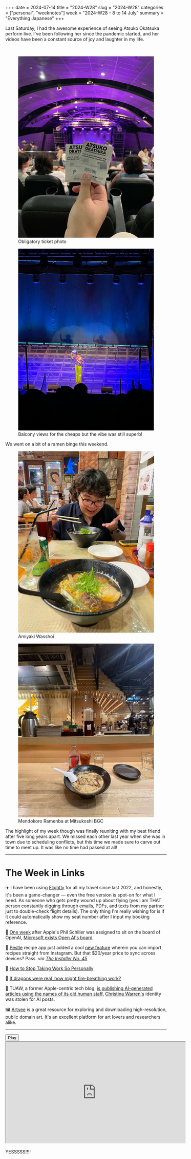 +++
date = 2024-07-14
title = "2024-W28"
slug = "2024-W28"
categories = ["personal", "weeknotes"]
week = "2024-W28 - 8 to 14 July"
summary = "Everything Japanese"
+++

Last Saturday, I had the awesome experience of seeing Atsuko Okatsuka perform live. I've been following her since the pandemic started, and her videos have been a constant source of joy and laughter in my life.

<br>
<div class="container">
  <div class="twocol">
    <figure class="sbs">
<img src="atsuko-tickets.jpg" alt="Picture of tickets" data-action="zoom">
<figcaption>Obligatory ticket photo<br>
</figcaption>
</figure>
  <figure class="sbs">
<img src="atsuko-okatsuka.jpg" alt="Atsuko Okatsuka balcony view" data-action="zoom">
<figcaption>Balcony views for the cheaps but the vibe was still superb!<br>
</figcaption>
</div>
</div>

We went on a bit of a ramen binge this weekend.
<br>
<div class="container">
  <div class="twocol">
    <figure class="sbs">
<img src="amiyaki-wasshoi.jpg" alt="Amiyaki Wasshoi Ramen" data-action="zoom">
<figcaption>Amiyaki Wasshoi<br>
</figcaption>
</figure>
  <figure class="sbs">
<img src="mendokoro-ramenba.jpg" alt="Mendokoro Ramenba" data-action="zoom">
<figcaption>Mendokoro Ramenba at Mitsukoshi BGC<br>
</figcaption>
</div>
</div>

The highlight of my week though was finally reuniting with my best friend after five long years apart. We missed each other last year when she was in town due to scheduling conflicts, but this time we made sure to carve out time to meet up. It was like no time had passed at all!

---

# The Week in Links

✈️ I have been using [Flightly](https://apps.apple.com/us/app/flighty-live-flight-tracker/id1358823008) for all my travel since last 2022, and honestly, it's been a game-changer — even the free version is spot-on for what I need. As someone who gets pretty wound up about flying (yes I am THAT person constantly digging through emails, PDFs, and texts from my partner just to double-check flight details). The only thing I'm really wishing for is if it could automatically show my seat number after I input my booking reference.

 [One week](https://krabf.com/weeknotes/weeknotes27/#:~:text=%20Phil%20Schiller%2C%20the%20head%20of%20Apple’s%20App%20Store%20and%20its%20former%20marketing%20chief%2C%20joins%20OpenAI%20boardas%20“observer”.) after Apple's Phil Schiller was assigned to sit on the board of OpenAl, [Microsoft exists Open Al's board](https://www.patentlyapple.com/2024/07/one-week-after-apples-phil-schiller-was-assigned-to-sit-on-the-board-of-openai-microsoft-exists-open-ais-board.html/?ref=krabf.com)

🍱 [Pestle](https://pestlechef.app/?ref=krabf.com) recipe app just added a cool [new feature](https://pestlechef.app/blog/save-recipes-from-instagram/?ref=krabf.com) wherein you can import recipes straight from Instagram. But that $20/year price to sync across devices? Pass. *via [The Installer No. 45](https://www.theverge.com/24197282/cmf-phone-1-diggnation-galaxy-ring-installer-newsletter?ref=krabf.com)*

💼 [How to Stop Taking Work So Personally](https://hbr.org/2023/10/how-to-stop-taking-work-so-personally?ref=krabf.com)

🐉 [If dragons were real, how might fire-breathing work?](https://theconversation.com/house-of-the-dragon-if-dragons-were-real-how-might-fire-breathing-work-232777)

🤖 TUAW, a former Apple-centric tech blog, [is publishing AI-generated articles using the names of its old human staff.](https://www.404media.co/a-beloved-tech-blog-tuaw-is-now-publishing-ai-articles-under-the-names-of-its-old-human-staff?ref=krabf.com) [Christina Warren's](https://mastodon.social/@film_girl/112758216249922551) identity was stolen for AI posts.

🖼️ [Artvee](https://artvee.com/?ref=krabf.com) is a great resource for exploring and downloading high-resolution, public domain art. It's an excellent platform for art lovers and researchers alike.

---

<lite-youtube videoid="mSlZKdApob0" style="background-image: url(&quot;https://i.ytimg.com/vi/mSlZKdApob0/hqdefault.jpg&quot;);" class="lyt-activated"><button type="button" class="lty-playbtn"><span class="lyt-visually-hidden">Play</span></button><iframe width="560" height="315" title="Play" allow="accelerometer; autoplay; encrypted-media; gyroscope; picture-in-picture" allowfullscreen="" src="https://www.youtube-nocookie.com/embed/mSlZKdApob0?autoplay"></iframe></lite-youtube>

YESSSSS!!!!